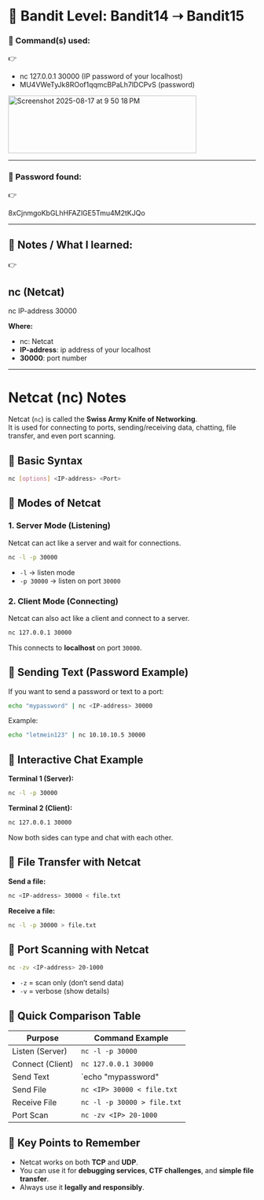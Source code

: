 # 🔐 Bandit Level: Bandit14 ➝ Bandit15



### 📂 Command(s) used: 

👉 
- nc 127.0.0.1 30000                 (IP password of your localhost)
-  MU4VWeTyJk8ROof1qqmcBPaLh7lDCPvS   (password)
     
<img width="383" height="117" alt="Screenshot 2025-08-17 at 9 50 18 PM" src="https://github.com/user-attachments/assets/9f1fb6f9-43b3-4d35-9512-1e8d34504c5d" />

  


---
   
### 📄 Password found:


👉

8xCjnmgoKbGLhHFAZlGE5Tmu4M2tKJQo




---

## 🧠 Notes / What I learned:
👉 
## nc (Netcat)

nc IP-address 30000

**Where:**
- nc: Netcat
- **IP-address**: ip address of your localhost
- **30000**: port number

---

# Netcat (nc) Notes

Netcat (`nc`) is called the **Swiss Army Knife of Networking**.  
It is used for connecting to ports, sending/receiving data, chatting, file transfer, and even port scanning.



## 🔹 Basic Syntax
``` bash
nc [options] <IP-address> <Port>
```


## 🔹 Modes of Netcat

### 1. Server Mode (Listening)
Netcat can act like a server and wait for connections.
``` bash
nc -l -p 30000
```
- `-l` → listen mode  
- `-p 30000` → listen on port `30000`  



### 2. Client Mode (Connecting)
Netcat can also act like a client and connect to a server.
``` bash
nc 127.0.0.1 30000
```
This connects to **localhost** on port `30000`.



## 🔹 Sending Text (Password Example)
If you want to send a password or text to a port:
``` bash
echo "mypassword" | nc <IP-address> 30000
```
Example:
``` bash
echo "letmein123" | nc 10.10.10.5 30000
```


## 🔹 Interactive Chat Example

**Terminal 1 (Server):**
``` bash
nc -l -p 30000
```
**Terminal 2 (Client):**
``` bash
nc 127.0.0.1 30000
```
Now both sides can type and chat with each other.



## 🔹 File Transfer with Netcat

**Send a file:**
``` bash
nc <IP-address> 30000 < file.txt
```
**Receive a file:**
``` bash
nc -l -p 30000 > file.txt
```


## 🔹 Port Scanning with Netcat
``` bash
nc -zv <IP-address> 20-1000
```
- `-z` = scan only (don’t send data)  
- `-v` = verbose (show details)  



## 🔹 Quick Comparison Table

| Purpose            | Command Example                        |
|--------------------|----------------------------------------|
| Listen (Server)    | `nc -l -p 30000`                       |
| Connect (Client)   | `nc 127.0.0.1 30000`                   |
| Send Text          | `echo "mypassword" | nc 127.0.0.1 30000` |
| Send File          | `nc <IP> 30000 < file.txt`             |
| Receive File       | `nc -l -p 30000 > file.txt`            |
| Port Scan          | `nc -zv <IP> 20-1000`                  |



## 🔹 Key Points to Remember
- Netcat works on both **TCP** and **UDP**.  
- You can use it for **debugging services**, **CTF challenges**, and **simple file transfer**.  
- Always use it **legally and responsibly**.
